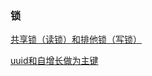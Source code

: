 ### 锁
[共享锁（读锁）和排他锁（写锁）](https://www.cnblogs.com/huangye-dream/archive/2013/07/06/3174725.html) 

[uuid和自增长做为主键](https://blog.csdn.net/caodongfang126/article/details/76977942)